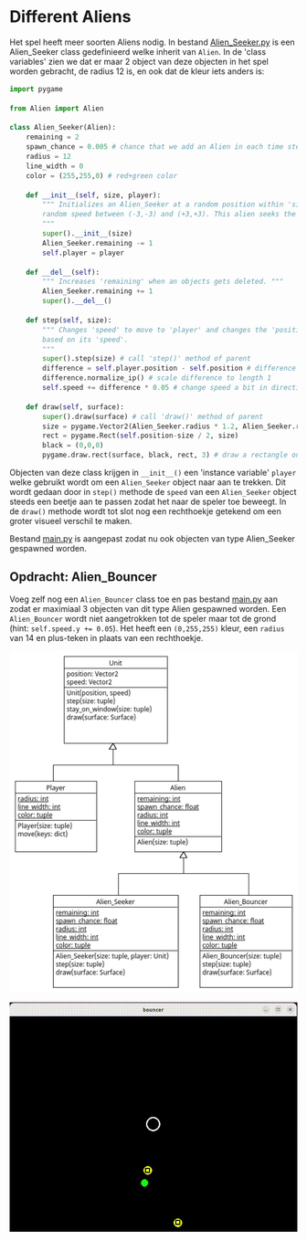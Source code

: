# Different Aliens

Het spel heeft meer soorten Aliens nodig. In bestand
[Alien_Seeker.py](Alien_Seeker.py) is een Alien_Seeker class
gedefinieerd welke inherit van `Alien`. In de 'class variables' zien
we dat er maar 2 object van deze objecten in het spel worden gebracht,
de radius 12 is, en ook dat de kleur iets anders is:

```python
import pygame

from Alien import Alien

class Alien_Seeker(Alien):
    remaining = 2
    spawn_chance = 0.005 # chance that we add an Alien in each time step
    radius = 12
    line_width = 0
    color = (255,255,0) # red+green color

    def __init__(self, size, player):
        """ Initializes an Alien_Seeker at a random position within 'size' and
        random speed between (-3,-3) and (+3,+3). This alien seeks the 'player' unit
        """
        super().__init__(size)
        Alien_Seeker.remaining -= 1
        self.player = player

    def __del__(self):
        """ Increases 'remaining' when an objects gets deleted. """
        Alien_Seeker.remaining += 1
        super().__del__()

    def step(self, size):
        """ Changes 'speed' to move to 'player' and changes the 'position' 
        based on its 'speed'.
        """
        super().step(size) # call 'step()' method of parent
        difference = self.player.position - self.position # difference between 'player' and 'self'
        difference.normalize_ip() # scale difference to length 1
        self.speed += difference * 0.05 # change speed a bit in direction of 'player'

    def draw(self, surface):
        super().draw(surface) # call 'draw()' method of parent
        size = pygame.Vector2(Alien_Seeker.radius * 1.2, Alien_Seeker.radius * 1.2)
        rect = pygame.Rect(self.position-size / 2, size)
        black = (0,0,0)
        pygame.draw.rect(surface, black, rect, 3) # draw a rectangle on top
```

Objecten van deze class krijgen in `__init__()` een 'instance
variable' `player` welke gebruikt wordt om een `Alien_Seeker` object
naar aan te trekken. Dit wordt gedaan door in `step()` methode de
`speed` van een `Alien_Seeker` object steeds een beetje aan te passen
zodat het naar de speler toe beweegt. In de `draw()` methode wordt tot
slot nog een rechthoekje getekend om een groter visueel verschil te
maken.

Bestand [main.py](main.py) is aangepast zodat nu ook objecten van type
Alien_Seeker gespawned worden.

## Opdracht: Alien_Bouncer

Voeg zelf nog een `Alien_Bouncer` class toe en pas bestand
[main.py](main.py) aan zodat er maximiaal 3 objecten van dit type
Alien gespawned worden. Een `Alien_Bouncer` wordt niet aangetrokken
tot de speler maar tot de grond (hint: `self.speed.y += 0.05`). Het
heeft een `(0,255,255)` kleur, een `radius` van 14 en plus-teken in
plaats van een rechthoekje.

![Alien_Bouncer.png](Alien_Bouncer.png)

![bouncer.gif](bouncer.gif)
